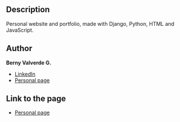 ## Description
Personal website and portfolio, made with Django, Python, HTML and JavaScript.

## Author
**Berny Valverde G.**

* [LinkedIn](linkedin.com/in/vgberny/)
* [Personal page](https://vgberny.pythonanywhere.com)

## Link to the page
- [Personal page](https://vgberny.pythonanywhere.com)
